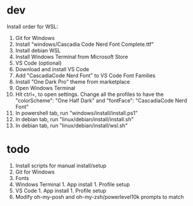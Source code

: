 # dev
Install order for WSL:
1. Git for Windows
1. Install "windows/Cascadia Code Nerd Font Complete.ttf"
1. Install debian WSL
1. Install Windows Terminal from Microsoft Store
1. VS Code (optional)
  1. Download and install VS Code
  1. Add "CascadiaCode Nerd Font" to VS Code Font Families
  1. Install "One Dark Pro" theme from marketplace
1. Open Windows Terminal
  1. Hit ctrl+, to open settings. Change all the profiles to have the "colorScheme": "One Half Dark" and "fontFace": "CascadiaCode Nerd Font"
  1. In powershell tab, run "windows/install/install.ps1"
  1. In debian tab, run "linux/debian/install/install.sh"
  1. In debian tab, run "linux/debian/install/wsl.sh"

# todo
1. Install scripts for manual install/setup
  1. Git for Windows
  1. Fonts
  1. Windows Terminal
    1. App install
    1. Profile setup
  1. VS Code
    1. App install
    1. Profile setup
1. Modify oh-my-posh and oh-my-zsh/powerlevel10k prompts to match
